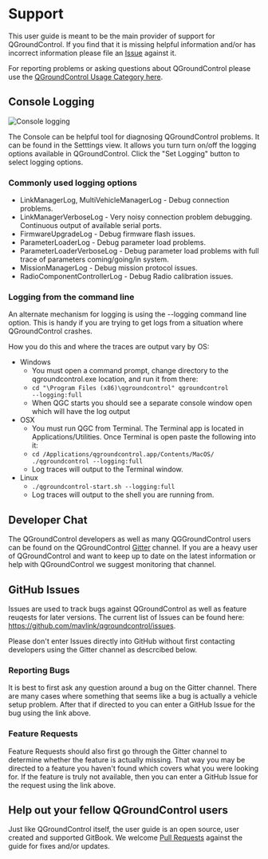 # Support

This user guide is meant to be the main provider of support for QGroundControl. If you find that it is missing helpful information and/or has incorrect information please file an [Issue](https://github.com/mavlink/qgc-user-guide/issues) against it.

For reporting problems or asking questions about QGroundControl please use the [QGroundControl Usage Category here](http://discuss.px4.io/c/qgroundcontrol/qgroundcontrol-usage).

## Console Logging

![Console logging](../../images/support/Console.jpg)

The Console can be helpful tool for diagnosing QGroundControl problems. It can be found in the Setttings view. It allows you turn turn on/off the logging options available in QGroundControl. Click the "Set Logging" button to select logging options.

### Commonly used logging options

* LinkManagerLog, MultiVehicleManagerLog - Debug connection problems.
* LinkManagerVerboseLog - Very noisy connection problem debugging. Continuous output of available serial ports.
* FirmwareUpgradeLog - Debug firmware flash issues.
* ParameterLoaderLog - Debug parameter load problems.
* ParameterLoaderVerboseLog - Debug parameter load problems with full trace of parameters coming/going/in system.
* MissionManagerLog - Debug mission protocol issues.
* RadioComponentControllerLog - Debug Radio calibration issues.

### Logging from the command line

An alternate mechanism for logging is using the --logging command line option. This is handy if you are trying to get logs from a situation where QGroundControl crashes.

How you do this and where the traces are output vary by OS:

  * Windows
    * You must open a command prompt, change directory to the qgroundcontrol.exe location, and run it from there:
    * <code>cd "\Program Files (x86)\qgroundcontrol"
qgroundcontrol --logging:full</code>
    * When QGC starts you should see a separate console window open which will have the log output
  * OSX
    * You must run QGC from Terminal. The Terminal app is located in Applications/Utilities. Once Terminal is open paste the following into it:
    * <code>cd /Applications/qgroundcontrol.app/Contents/MacOS/
./qgroundcontrol --logging:full</code>
    * Log traces will output to the Terminal window.
  * Linux
    * <code>./qgroundcontrol-start.sh --logging:full</code>
    * Log traces will output to the shell you are running from.


## Developer Chat
The QGroundControl developers as well as many QGGroundControl users can be found on the QGroundControl [Gitter](https://gitter.im/mavlink/qgroundcontrol) channel. If you are a heavy user of QGroundControl and want to keep up to date on the latest information or help with QGroundControl we suggest monitoring that channel.



## GitHub Issues
Issues are used to track bugs against QGroundControl as well as feature reuqests for later versions. The current list of Issues can be found here: https://github.com/mavlink/qgroundcontrol/issues.

Please don't enter Issues directly into GitHub without first contacting developers using the Gitter channel as descrcibed below.

### Reporting Bugs
It is best to first ask any question around a bug on the Gitter channel. There are many cases where something that seems like a bug is actually a vehicle setup problem. After that if directed to you can enter a GitHub Issue for the bug using the link above.

### Feature Requests
Feature Requests should also first go through the Gitter channel to determine whether the feature is actually missing. That way you may be directed to a feature you haven't found which covers what you were looking for. If the feature is truly not available, then you can enter a GitHub Issue for the request using the link above.


## Help out your fellow QGroundControl users

Just like QGroundControl itself, the user guide is an open source, user created and supported GitBook. We welcome [Pull Requests](https://github.com/mavlink/qgc-user-guide/pulls) against the guide for fixes and/or updates.
